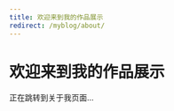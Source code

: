 ```yaml
---
title: 欢迎来到我的作品展示
redirect: /myblog/about/
---
```


<script>
window.location.href = "/myblog/about/";
</script>

# 欢迎来到我的作品展示

正在跳转到关于我页面...